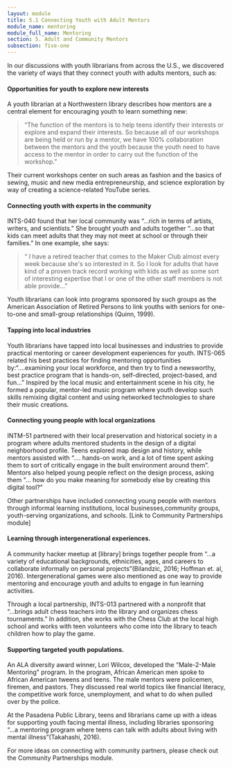 ```yaml
---
layout: module
title: 5.1 Connecting Youth with Adult Mentors
module_name: mentoring
module_full_name: Mentoring
section: 5. Adult and Community Mentors
subsection: five-one
---
```


In our discussions with youth librarians from across the U.S., we discovered the variety of ways that they connect youth with adults mentors, such as: 

#### Opportunities for youth to explore new interests 

A youth librarian at a Northwestern library describes how mentors are a central element for encouraging youth to learn something new: 

>“The function of the mentors is to help teens identify their interests or explore and expand their interests. So because all of our workshops are being held or run by a mentor, we have 100% collaboration between the mentors and the youth because the youth need to have access to the mentor in order to carry out the function of the workshop.” 

Their current workshops center on such areas as fashion and the basics of sewing, music and new media entrepreneurship, and science exploration by way of creating a science-related YouTube series. 

#### Connecting youth with experts in the community 

INTS-040 found that her local community was “...rich in terms of artists, writers, and scientists.” She brought youth and adults together “...so that kids can meet adults that they may not meet at school or through their families.” In one example, she says: 

>“ I have a retired teacher that comes to the Maker Club almost every week because she's so interested in it. So I look for adults that have kind of a proven track record working with kids as well as some sort of interesting expertise that I or one of the other staff members is not able provide…” 

Youth librarians can look into programs sponsored by such groups as the American Association of Retired Persons to link youths with seniors for one-to-one and small-group relationships (Quinn, 1999). 

#### Tapping into local industries 

Youth librarians have tapped into local businesses and industries to provide practical mentoring or career development experiences for youth. INTS-065 related his best practices for finding mentoring opportunities by:“....examining  your local workforce, and then try to find a newsworthy, best practice program that is hands-on, self-directed, project-based, and fun…” Inspired by the local music and entertainment scene in his city, he formed a popular, mentor-led music program where youth develop such skills remixing digital content and using networked technologies to share their music creations. 

#### Connecting young people with local organizations 

INTM-51 partnered with their local preservation and historical society in a program where adults mentored students in the design of a digital neighborhood profile. Teens explored map design and history, while mentors assisted with  “.... hands-on work, and a lot of time spent asking them to sort of critically engage in the built environment around them”. Mentors also helped young people reflect on the design process, asking them "... how do you make meaning for somebody else by creating this digital tool?" 

Other partnerships have included connecting young people with mentors through informal learning institutions, local businesses,community groups, youth-serving organizations, and schools. [Link to Community Partnerships module] 

#### Learning through intergenerational experiences. 

A community hacker meetup at [library] brings together people from “...a variety of educational backgrounds, ethnicities, ages, and careers to collaborate informally on personal projects”(Bilandzic, 2016; Hoffman et. al, 2016). Intergenerational games were also mentioned as one way to provide mentoring and encourage youth and adults to engage in fun learning activities. 

Through a local partnership, INTS-013  partnered with a nonprofit that “...brings adult chess teachers into the library and organizes chess tournaments.”  In addition, she works with the Chess Club at the local high school and works with teen volunteers who come into the library to teach children how to play the game. 

#### Supporting targeted youth populations. 

An ALA diversity award winner, Lori Wilcox, developed the "Male-2-Male Mentoring" program. In the program, African American men spoke to African American tweens and teens. The male mentors were policemen, firemen, and pastors. They discussed real world topics like financial literacy, the competitive work force, unemployment, and what to do when pulled over by the police. 

At the Pasadena Public Library, teens and librarians came up with a ideas for supporting youth facing mental illness, including libraries sponsoring “...a mentoring program where teens can talk with adults about living with mental illness”(Takahashi, 2016). 

For more ideas on connecting with community partners, please check out the Community Partnerships module.   
